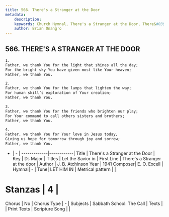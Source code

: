 ```yaml
---
title: 566. There's a Stranger at the Door
metadata:
    description: 
    keywords: Church Hymnal, There's a Stranger at the Door, There&#039;s a Stranger at the door, Let the Savior in
    author: Brian Onang'o
---
```



## 566. THERE'S A STRANGER AT THE DOOR

```txt
1.
Father, we thank You for the light that shines all the day;
For the bright sky You have given most like Your heaven;
Father, we thank You.

2.
Father, we thank You for the lamps that lighten the way;
For human skill’s exploration of Your creation;
Father, we thank You.

3.
Father, we thank You for the friends who brighten our play;
For Your command to call others sisters and brothers;
Father, we thank You.

4.
Father, we thank You for Your love in Jesus today,
Giving us hope for tomorrow through joy and sorrow;
Father, we thank You.
```

- |   -  |
-------------|------------|
Title | There's a Stranger at the Door |
Key | D♭ Major |
Titles | Let the Savior in |
First Line | There&#039;s a Stranger at the door |
Author | J. B. Atchinson
Year | 1941
Composer| E. O. Excell |
Hymnal|  - |
Tune| LET HIM IN |
Metrical pattern | |
# Stanzas | 4 |
Chorus | No |
Chorus Type | - |
Subjects | Sabbath School: The Call |
Texts |  |
Print Texts | 
Scripture Song |  |
  
